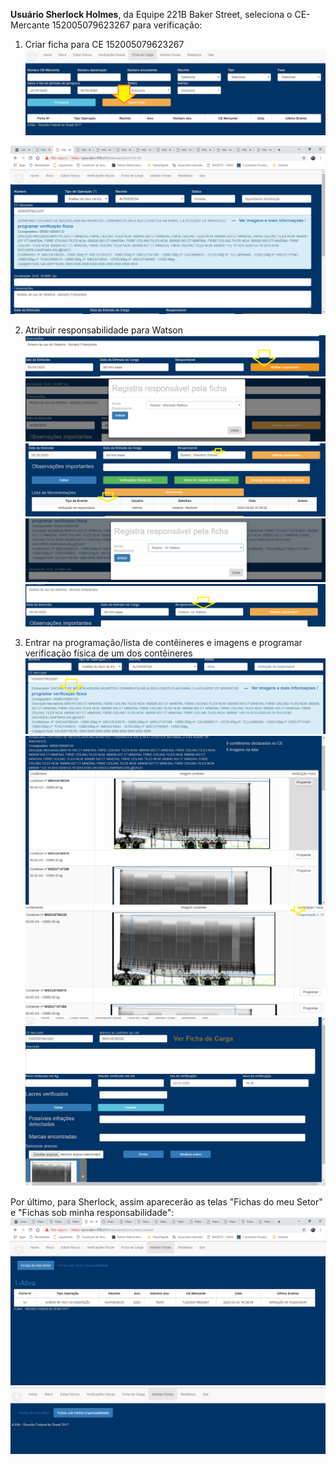 **Usuário Sherlock Holmes**, da Equipe 221B Baker Street, seleciona o 
CE-Mercante 152005079623267 para verificação:

1. Criar ficha para CE 152005079623267
![Nova Ficha de Carga](../images/a1.png)

![Nova Ficha de Carga](../images/a1b.png)

2. Atribuir responsabilidade para Watson
![Atribui responsabilidade](../images/a2.png)
![Atribui responsabilidade](../images/a2b.png)
![Atribui responsabilidade](../images/a2c.png)
![Atribui responsabilidade](../images/a2d.png)
![Atribui responsabilidade](../images/a2e.png)

3. Entrar na programação/lista de contêineres e imagens e programar verificação física de um dos contêineres
![Programa verificação física](../images/a3.png)
![Programa verificação física](../images/a3b.png)
![Programa verificação física](../images/a3c.png)
![Programa verificação física](../images/a3d.png)


Por último, para Sherlock, assim aparecerão as telas "Fichas do meu Setor" e "Fichas sob minha responsabilidade":
![Minhas fichas](../images/telasherlocka1.png)
![Minhas fichas](../images/telasherlocka2.png)
